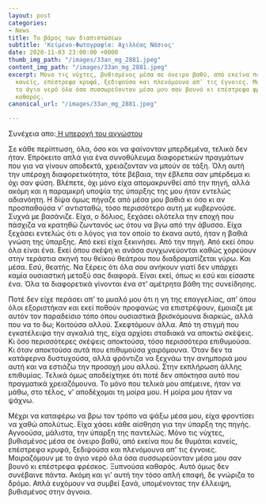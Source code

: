 ```yaml
---
layout: post
categories:
- News
title: Το βάρος των διαπιστώσεων
subtitle: 'Κείμενο-Φωτογραφία: Αχιλλέας Νάσιος'
date: 2020-11-03 23:00:00 +0000
thumb_img_path: "/images/33an_mg_2881.jpeg"
content_img_path: "/images/33an_mg_2881.jpeg"
excerpt: Μόνο τις νύχτες, βυθισμένος μέσα σε όνειρο βαθύ, από εκείνα που δε θυμάται
  κανείς, επέστρεφα κρυφά, ξεδιψούσα και πλενόμουνα απ’ τις έγνοιες. Μοιραζόμουν με
  το άγιο νερό όλα όσα συσσωρεύονταν μέσα μου σαν βουνό κι επέστρεφα φρέσκος. Ξυπνούσα
  καθαρός.
canonical_url: "/images/33an_mg_2881.jpeg"

---
```

Συνέχεια απο:<a href="https://hocusphotus.com/posts/anodus-32/" target="blank"> Η υπεροχή του αγνώστου</a>

Σε κάθε περίπτωση, όλα, όσο και να φαίνονταν μπερδεμένα, τελικά δεν ήταν. Επρόκειτο απλά για ένα συνοθύλευμα διαφορετικών πραγμάτων που για να γίνουν αποδεκτά, χρειάζονταν να μπούν σε τάξη. Όλη αυτή την υπέροχη διαφορετικότητα, τότε βέβαια, την έβλεπα σαν μπέρδεμα κι όχι σαν φύση. Βλέπετε, όχι μόνο είχα απομακρυνθεί από την πηγή, αλλά ακόμη και η παραμικρή υποψία της ύπαρξης της μου ήταν εντελώς αδιανόητη. Η δίψα όμως πήγαζε από μέσα μου βαθιά κι όσο κι αν προσπαθούσα ν’ αντισταθώ, τόσο περισσότερο αυτή με κυβερνούσε. Συχνά με βασάνιζε. Είχα, ο δόλιος, ξεχάσει ολότελα την εποχή που πάσχιζα να κρατηθώ ζωντανός ως ότου να βγω από την άβυσσο. Είχα ξεχάσει εντελώς ότι ο λόγος για τον οποίο το έκανα αυτό, ήταν η βαθιά γνώση της ύπαρξης. Από εκεί είχα ξεκινήσει. Από την πηγή. Από εκεί όπου όλα είναι ένα. Εκεί όπου σκέψη κι ανάσα συγχωνεύονται καθώς χορεύουν στην τεράστια σκηνή του θεϊκού θεάτρου που διαδραματίζεται γύρω. Και μέσα. Εσύ, θεατής. Να ξέρεις ότι όλα σου ανήκουν γιατί δεν υπάρχει καμία ουσιαστική μεταξύ σας διαφορά. Είναι εκεί, όπως κι εσύ και είσαστε ένα. Όλα τα διαφορετικά γίνονται ένα στ’ αμέτρητα βάθη της συνείδησης.

Ποτέ δεν είχε περάσει απ’ το μυαλό μου ότι η γη της επαγγελίας, απ’ όπου όλοι εξοριστήκαν και εκεί ποθούν προφανώς να επιστρέψουν, έμοιαζε με αυτόν τον παραδείσιο τόπο όπου ουσιαστικά βρισκόμουνα διαρκώς, αλλά που να το δω; Κοιτούσα αλλού. Σκεφτόμουν άλλα. Από τη στιγμή που εγκατέλειψα την αγκαλιά της, είχα αρχίσει σταδιακά να αποκτώ σκέψεις. Κι όσο περισσότερες σκέψεις αποκτούσα, τόσο περισσότερα επιθυμούσα. Κι όταν αποκτούσα αυτά που επιθυμούσα χαιρόμουνα. Όταν δεν τα κατάφερνα δυστυχούσα, αλλά φρόντιζα να ξεχνάω την ανημποριά μου αυτή και να εστιάζω την προσοχή μου αλλού. Στην εκπλήρωση άλλης επιθυμίας. Τελικά όμως αποδείχτηκε ότι ποτέ δεν απόκτησα αυτό που πραγματικά χρειαζόμουνα. Το μόνο που τελικά μου απέμεινε, ήταν να μάθω, στο τέλος, ν’ αποδέχομαι τη μοίρα μου. Η μοίρα μου ήταν να ψάχνω.

Μέχρι να καταφέρω να βρω τον τρόπο να ψάξω μέσα μου, είχα φροντίσει να χαθώ απολύτως. Είχα χάσει κάθε αίσθηση για την ύπαρξη της πηγής. Αγνοούσα, μάλιστα, την ύπαρξη της παντελώς. Μόνο τις νύχτες, βυθισμένος μέσα σε όνειρο βαθύ, από εκείνα που δε θυμάται κανείς, επέστρεφα κρυφά, ξεδιψούσα και πλενόμουνα απ’ τις έγνοιες. Μοιραζόμουν με το άγιο νερό όλα όσα συσσωρεύονταν μέσα μου σαν βουνό κι επέστρεφα φρέσκος. Ξυπνούσα καθαρός. Αυτό όμως δεν συνέβαινε πάντα. Ακόμη και γι’ αυτή την τόσο απλή επαφή, δε γνώριζα το δρόμο. Απλά ευχόμουν να συμβεί ξανά, υπομένοντας την έλλειψη, βυθισμένος στην άγνοια.
